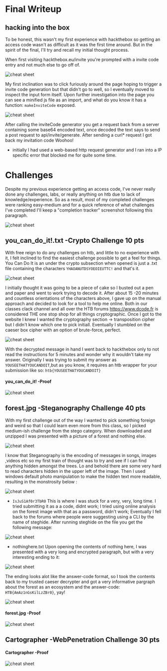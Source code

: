 
# Final Writeup

## hacking into the box
To be honest, this wasn't my first experience with hackthebox so getting an access code wasn't as difficult as it was the first time around. But in the spirit of the final, I'll try and recall my initial thought process. 

When first visiting hackthebox.eu/invite you're prompted with a invite code entry and not much else to go off of. 

![cheat sheet](images/htb1.PNG)

My first inclination was to click furiously around the page hoping to trigger a invite code generation but that didn't go to well, so I eventually moved to inspect the input form itself. Upon further investigation into the page you can see a minified js file as an import, and what do you know it has a function: `makeInviteCode` exposed.

![cheat sheet](images/htb2.PNG)

After calling the inviteCode generator you get a request back from a server containing some base64 encoded text, once decoded the text says to send a post request to api/invite/generate. After sending a curl* request I got back my invitation code Woohoo!

* initially I had used a web-based http request generator and I ran into a IP specific error that blocked me for quite some time.


# Challenges 

Despite my previous experience getting an access code, I've never really done any challenges, labs, or really anything on htb due to lack of knowledge/experience. So as a result, most of my completed challenges were ranking easy-medium and for a quick reference of what challenges I've completed I'll keep a "completion tracker" screenshot following this paragraph.

![cheat sheet](images/completion.PNG)

## you_can_do_it!.txt -Crypto Challenge 10 pts

With free reign to do any challenges on htb, and little to no experience with it, I felt inclined to find the easiest challenge possible to get a feel for things. You Can Do It is an under the crypto subsection when opened is just a .txt file containing the characters `YHAOANUTDSYOEOIEUTTC!` and that's it. 

![cheat sheet](images/ycdi1.PNG)

I initially thought it was going to be a piece of cake so I busted out a pen and paper and went to work trying to decode it. After about 15 -20 minutes and countless orientations of the characters above, I gave up on the manual approach and decided to look for a tool to help me online. Both in our classes clack channel and all over the HTB forums https://www.dcode.fr is considered THE one stop shop for all things cryptographic. Once I got to the website I knew I wanted the cryptography section -> transposition cipher but I didn't know which one to pick initiall. Eventually I stumbled on the caeser box cipher with an option of brute-force, perfect. 

![cheat sheet](images/ycdi2.PNG)

With the decrypted message in hand I went back to hackthebox only to not read the instructions for 5 minutes and wonder why it wouldn't take my answer. Originally I was trying to submit my answer as `YOUSEETHATYOUCANDOIT`,but as you know,  it requires an htb wrapper  for your submission like so: `htb{YOUSEETHATYOUCANDOIT}` 


#### you_can_do_it! -Proof
![cheat sheet](images/ycdi.PNG)

## forest.jpg -Steganography Challenge 40 pts

With my first challenge out of the way I wanted to pick something foreign and weird so that I could learn even more from this class, so I picked medium-ish challenge from the stego category. When downloaded and unzipped I was presented with a picture of a forest and nothing else. 

![cheat sheet](images/oforest.jpg)

I know that Steganography is the encoding of messages in songs, images ,videos etc so my first train of thought was to try and see if I can find anything hidden amongst the trees. Lo and behold there are some very hard to read characters hidden in the upper left of the image. Then I used windows default photo manipulation to make the hidden text more readable, resulting in the monstrosity below :

![cheat sheet](images/forest.jpg)

- `IsJuS1Af0r3TbR0`
This is where I was stuck for a very, very, long time. I tried submitting it as a a code, didnt work; I tried using online analysis on the forest image with that as a password, didn't work; Eventually I fell back to the forums where people were suggesting using a CLI by the name of steghide. After running steghide on the file you get the following message:

![cheat sheet](images/forest1.PNG)

- nothinghere.txt
Upon opening the contents of nothing here, I was presented with a very long and encrypted paragraph, but with a very interesting ending to it:

![cheat sheet](images/forest2.PNG)

The ending looks alot like the answer-code format, so I took the contents back to my trusted caeser decrypter and got a very informative pargraph about the forest as an ecosystem and the answer-code: `HTB{AmAz1nGsKilLzZBr0}`, yay!

![cheat sheet](images/forest3.PNG)

#### forest.jpg -Proof
![cheat sheet](images/forest.PNG)

## Cartographer -WebPenetration Challenge 30 pts

#### Cartographer -Proof
![cheat sheet](images/cartographer.PNG)

